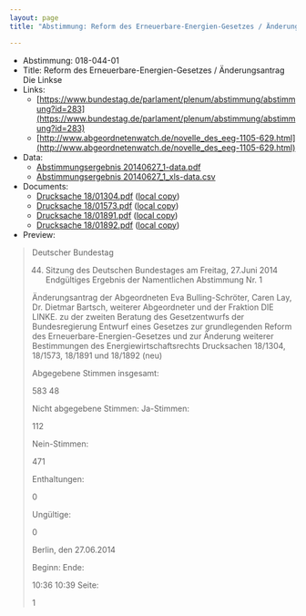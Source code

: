 ```yaml
---
layout: page
title: "Abstimmung: Reform des Erneuerbare-Energien-Gesetzes / Änderungsantrag Die Linkse"

---
```


* Abstimmung: 018-044-01
* Title: Reform des Erneuerbare-Energien-Gesetzes / Änderungsantrag Die Linkse
* Links: 
    * [https://www.bundestag.de/parlament/plenum/abstimmung/abstimmung?id=283](https://www.bundestag.de/parlament/plenum/abstimmung/abstimmung?id=283)
    * [http://www.abgeordnetenwatch.de/novelle_des_eeg-1105-629.html](http://www.abgeordnetenwatch.de/novelle_des_eeg-1105-629.html)
* Data: 
    * [Abstimmungsergebnis 20140627_1-data.pdf](/res/abstimmungsliste/20140627_1-data.pdf)
    * [Abstimmungsergebnis 20140627_1_xls-data.csv](/res/abstimmungsliste/analyses/20140627_1_xls-data.csv)
* Documents: 
    * [Drucksache 18/01304.pdf](http://dip21.bundestag.de/dip21/btd/18/013/1801304.pdf) ([local copy](/res/abstimmungsdaten/018-044-01/1801304.pdf))
    * [Drucksache 18/01573.pdf](http://dip21.bundestag.de/dip21/btd/18/015/1801573.pdf) ([local copy](/res/abstimmungsdaten/018-044-01/1801573.pdf))
    * [Drucksache 18/01891.pdf](http://dip21.bundestag.de/dip21/btd/18/018/1801891.pdf) ([local copy](/res/abstimmungsdaten/018-044-01/1801891.pdf))
    * [Drucksache 18/01892.pdf](http://dip21.bundestag.de/dip21/btd/18/018/1801892.pdf) ([local copy](/res/abstimmungsdaten/018-044-01/1801892.pdf))
* Preview: 
> Deutscher Bundestag
> 
> 44. Sitzung des Deutschen Bundestages
> am Freitag, 27.Juni 2014
> Endgültiges Ergebnis der Namentlichen Abstimmung Nr. 1
> 
> Änderungsantrag der Abgeordneten Eva Bulling-Schröter, Caren Lay, Dr. Dietmar Bartsch,
> weiterer Abgeordneter und der Fraktion DIE LINKE.
> zu der zweiten Beratung des Gesetzentwurfs der Bundesregierung
> Entwurf eines Gesetzes zur grundlegenden Reform des Erneuerbare-Energien-Gesetzes und
> zur Änderung weiterer Bestimmungen des Energiewirtschaftsrechts
> Drucksachen 18/1304, 18/1573, 18/1891 und 18/1892 (neu)
> 
> Abgegebene Stimmen insgesamt:
> 
> 583
> 48
> 
> Nicht abgegebene Stimmen:
> Ja-Stimmen:
> 
> 112
> 
> Nein-Stimmen:
> 
> 471
> 
> Enthaltungen:
> 
> 0
> 
> Ungültige:
> 
> 0
> 
> Berlin, den 27.06.2014
> 
> Beginn:
> Ende:
> 
> 10:36
> 10:39
> Seite:
> 
> 1
> 
> 
